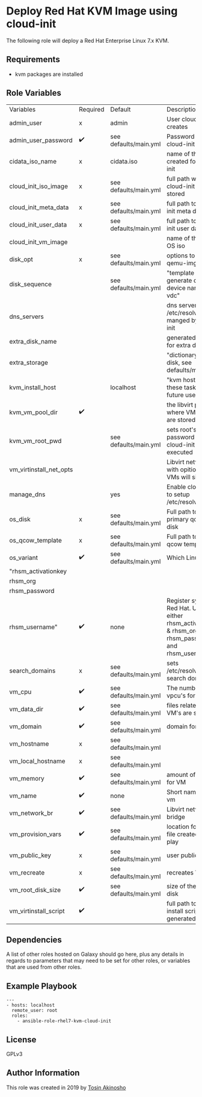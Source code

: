 Deploy Red Hat KVM Image using cloud-init
=========

The following role will deploy a Red Hat Enterprise Linux 7.x KVM.

Requirements
------------
* kvm packages are installed

Role Variables
--------------

|                         |                    |                       |                                                                                                         | 
|-------------------------|--------------------|-----------------------|---------------------------------------------------------------------------------------------------------| 
| Variables               | Required           | Default               | Description                                                                                             | 
| admin_user              | x                  | admin                 | User cloud-init creates                                                                                 | 
| admin_user_password     | :heavy_check_mark: | see defaults/main.yml | Password for the cloud-init user                                                                        | 
| cidata_iso_name         | x                  | cidata.iso            | name of the iso created for cloud-init                                                                  | 
| cloud_init_iso_image    | x                  | see defaults/main.yml | full path where the cloud-init iso is stored                                                            | 
| cloud_init_meta_data    | x                  | see defaults/main.yml | full path to cloud-init meta data file                                                                  | 
| cloud_init_user_data    | x                  | see defaults/main.yml | full path to cloud-init user data file                                                                  | 
| cloud_init_vm_image     |                    |                       | name of the qcow OS iso                                                                                 | 
| disk_opt                | x                  | see defaults/main.yml | options to pass to qemu-img                                                                             | 
| disk_sequence           |                    | see defaults/main.yml | "template to generate disk device names, e.g. vdc"                                                      | 
| dns_servers             |                    |                       | dns servers for /etc/resolv manged by cloud-init                                                        | 
| extra_disk_name         |                    |                       | generated prefix for extra disk name                                                                    | 
| extra_storage           |                    |                       | "dictionary of extra disk, see defaults/main.yml"                                                       | 
| kvm_install_host        |                    | localhost             | "kvm host to run these tasks on, for future use."                                                       | 
| kvm_vm_pool_dir         | :heavy_check_mark: |                       | the libvirt pool where VM images are stored                                                             | 
| kvm_vm_root_pwd         |                    | see defaults/main.yml | sets root's password when cloud-init is executed                                                        | 
| vm_virtinstall_net_opts |                    |                       | Libvirt network with opitions that VMs will sit on                                                      | 
| manage_dns              |                    | yes                   | Enable cloud-init to setup /etc/resolv.conf                                                             | 
| os_disk                 | x                  | see defaults/main.yml | Full path to the OS primary qcow2 disk                                                                  | 
| os_qcow_template        | x                  | see defaults/main.yml | Full path to the OS qcow template                                                                       | 
| os_variant              | :heavy_check_mark: | see defaults/main.yml | Which  Linux distro                                                                                     | 
| "rhsm_activationkey     |                    |                       |                                                                                                         | 
| rhsm_org                |                    |                       |                                                                                                         | 
| rhsm_password           |                    |                       |                                                                                                         | 
| rhsm_username"          | :heavy_check_mark: | none                  | Register system to Red Hat. Use either rhsm_activationkey & rhsm_org or rhsm_password and rhsm_username | 
| search_domains          | x                  | see defaults/main.yml | sets /etc/resolv.conf search domains                                                                    | 
| vm_cpu                  | :heavy_check_mark: | see defaults/main.yml | The number of vpcu's for the VM                                                                         | 
| vm_data_dir             | :heavy_check_mark: | see defaults/main.yml | files related to VM's are stored                                                                        | 
| vm_domain               | :heavy_check_mark: | see defaults/main.yml | domain for the VM                                                                                       | 
| vm_hostname             | x                  | see defaults/main.yml |                                                                                                         | 
| vm_local_hostname       | x                  | see defaults/main.yml |                                                                                                         | 
| vm_memory               | :heavy_check_mark: | see defaults/main.yml | amount of memory for VM                                                                                 | 
| vm_name                 | :heavy_check_mark: | none                  | Short name of the vm                                                                                    | 
| vm_network_br           | :heavy_check_mark: | see defaults/main.yml | Libvirt network bridge                                                                                  | 
| vm_provision_vars       | :heavy_check_mark: | see defaults/main.yml | location for vars file created during play                                                              | 
| vm_public_key           | x                  | see defaults/main.yml | user public key                                                                                         | 
| vm_recreate             | x                  | see defaults/main.yml | recreates VM                                                                                            | 
| vm_root_disk_size       | :heavy_check_mark: | see defaults/main.yml | size of the OS root disk                                                                                | 
| vm_virtinstall_script   | :heavy_check_mark: |                       | full path to virt-install script generated                                                              | 


Dependencies
------------

A list of other roles hosted on Galaxy should go here, plus any details in regards to parameters that may need to be set for other roles, or variables that are used from other roles.

Example Playbook
----------------
```
---
- hosts: localhost
  remote_user: root
  roles:
    - ansible-role-rhel7-kvm-cloud-init
```

License
-------
GPLv3


Author Information
------------------

This role was created in 2019 by [Tosin Akinosho](http://github.com/tosin2013)
